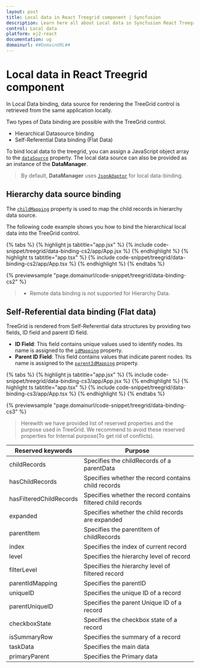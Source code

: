 ```yaml
---
layout: post
title: Local data in React Treegrid component | Syncfusion
description: Learn here all about Local data in Syncfusion React Treegrid component of Syncfusion Essential JS 2 and more.
control: Local data 
platform: ej2-react
documentation: ug
domainurl: ##DomainURL##
---
```


# Local data in React Treegrid component

In Local Data binding, data source for rendering the TreeGrid control is retrieved from the same application locally.

Two types of Data binding are possible with the TreeGrid control.

* Hierarchical Datasource binding
* Self-Referential Data binding (Flat Data)

To bind local data to the treegrid, you can assign a JavaScript object array to the [`dataSource`](https://ej2.syncfusion.com/react/documentation/api/treegrid#datasource) property. The local data source can also be provided as an instance of the **DataManager**.

> By default, **DataManager** uses [`JsonAdaptor`](https://ej2.syncfusion.com/documentation/data/adaptors/#json-adaptor) for local data-binding.

## Hierarchy data source binding

The [`childMapping`](https://ej2.syncfusion.com/react/documentation/api/treegrid#childMapping) property is used to map the child records in hierarchy data source.

The following code example shows you how to bind the hierarchical local data into the TreeGrid control.

{% tabs %}
{% highlight js tabtitle="app.jsx" %}
{% include code-snippet/treegrid/data-binding-cs2/app/App.jsx %}
{% endhighlight %}
{% highlight ts tabtitle="app.tsx" %}
{% include code-snippet/treegrid/data-binding-cs2/app/App.tsx %}
{% endhighlight %}
{% endtabs %}

 {% previewsample "page.domainurl/code-snippet/treegrid/data-binding-cs2" %}

> * Remote data binding is not supported for Hierarchy Data.

## Self-Referential data binding (Flat data)

TreeGrid is rendered from Self-Referential data structures by providing two fields, ID field and parent ID field.

* **ID Field**: This field contains unique values used to identify nodes. Its name is assigned to the [`idMapping`](https://ej2.syncfusion.com/react/documentation/api/treegrid#idMapping) property.
* **Parent ID Field**: This field contains values that indicate parent nodes. Its name is assigned to the [`parentIdMapping`](https://ej2.syncfusion.com/react/documentation/api/treegrid#parentIdMapping) property.

{% tabs %}
{% highlight js tabtitle="app.jsx" %}
{% include code-snippet/treegrid/data-binding-cs3/app/App.jsx %}
{% endhighlight %}
{% highlight ts tabtitle="app.tsx" %}
{% include code-snippet/treegrid/data-binding-cs3/app/App.tsx %}
{% endhighlight %}
{% endtabs %}

 {% previewsample "page.domainurl/code-snippet/treegrid/data-binding-cs3" %}

> Herewith we have provided list of reserved properties and the purpose used in TreeGrid. We recommend to avoid these reserved properties for Internal purpose(To get rid of conflicts).

Reserved keywords | Purpose
-----|-----
childRecords | Specifies the childRecords of a parentData
hasChildRecords | Specifies whether the record contains child records
hasFilteredChildRecords | Specifies whether the record contains filtered child records
expanded | Specifies whether the child records are expanded
parentItem | Specifies the parentItem of childRecords
index | Specifies the index of current record
level | Specifies the hierarchy level of record
filterLevel | Specifies the hierarchy level of filtered record
parentIdMapping | Specifies the parentID
uniqueID | Specifies the unique ID of a record
parentUniqueID | Specifies the parent Unique ID of a record
checkboxState | Specifies the checkbox state of a record
isSummaryRow | Specifies the summary of a record
taskData | Specifies the main data
primaryParent | Specifies the Primary data